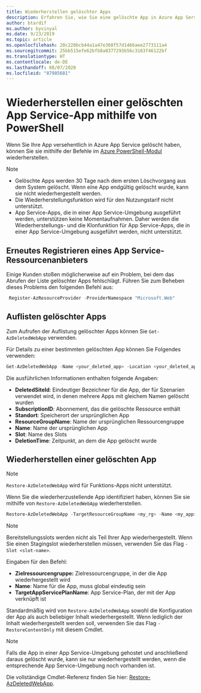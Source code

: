 ```yaml
---
title: Wiederherstellen gelöschter Apps
description: Erfahren Sie, wie Sie eine gelöschte App in Azure App Service wiederherstellen. Bleiben Sie beim versehentlichen Löschern einer App gelassen.
author: btardif
ms.author: byvinyal
ms.date: 9/23/2019
ms.topic: article
ms.openlocfilehash: 20c220bcb44a1a47e308f57d1466aee2773111a4
ms.sourcegitcommit: 25bb515efe62bfb8a8377293b56c3163f46122bf
ms.translationtype: HT
ms.contentlocale: de-DE
ms.lasthandoff: 08/07/2020
ms.locfileid: "87985681"
---
```

# <a name="restore-deleted-app-service-app-using-powershell"></a>Wiederherstellen einer gelöschten App Service-App mithilfe von PowerShell

Wenn Sie Ihre App versehentlich in Azure App Service gelöscht haben, können Sie sie mithilfe der Befehle im [Azure PowerShell-Modul](https://docs.microsoft.com/powershell/azure/?view=azps-2.6.0&viewFallbackFrom=azps-2.2.0) wiederherstellen.

> [!NOTE]
> - Gelöschte Apps werden 30 Tage nach dem ersten Löschvorgang aus dem System gelöscht. Wenn eine App endgültig gelöscht wurde, kann sie nicht wiederhergestellt werden.
> - Die Wiederherstellungsfunktion wird für den Nutzungstarif nicht unterstützt.
> - App Service-Apps, die in einer App Service-Umgebung ausgeführt werden, unterstützen keine Momentaufnahmen. Daher werden die Wiederherstellungs- und die Klonfunktion für App Service-Apps, die in einer App Service-Umgebung ausgeführt werden, nicht unterstützt.
>

## <a name="re-register-app-service-resource-provider"></a>Erneutes Registrieren eines App Service-Ressourcenanbieters

Einige Kunden stoßen möglicherweise auf ein Problem, bei dem das Abrufen der Liste gelöschter Apps fehlschlägt. Führen Sie zum Beheben dieses Problems den folgenden Befehl aus:

```powershell
 Register-AzResourceProvider -ProviderNamespace "Microsoft.Web"
```

## <a name="list-deleted-apps"></a>Auflisten gelöschter Apps

Zum Aufrufen der Auflistung gelöschter Apps können Sie `Get-AzDeletedWebApp` verwenden.

Für Details zu einer bestimmten gelöschten App können Sie Folgendes verwenden:

```powershell
Get-AzDeletedWebApp -Name <your_deleted_app> -Location <your_deleted_app_location> 
```

Die ausführlichen Informationen enthalten folgende Angaben:

- **DeletedSiteId**: Eindeutiger Bezeichner für die App, der für Szenarien verwendet wird, in denen mehrere Apps mit gleichem Namen gelöscht wurden
- **SubscriptionID**: Abonnement, das die gelöschte Ressource enthält
- **Standort**: Speicherort der ursprünglichen App
- **ResourceGroupName**: Name der ursprünglichen Ressourcengruppe
- **Name**: Name der ursprünglichen App
- **Slot**: Name des Slots
- **DeletionTime**: Zeitpunkt, an dem die App gelöscht wurde  

## <a name="restore-deleted-app"></a>Wiederherstellen einer gelöschten App

>[!NOTE]
> `Restore-AzDeletedWebApp` wird für Funktions-Apps nicht unterstützt.

Wenn Sie die wiederherzustellende App identifiziert haben, können Sie sie mithilfe von `Restore-AzDeletedWebApp` wiederherstellen.

```powershell
Restore-AzDeletedWebApp -TargetResourceGroupName <my_rg> -Name <my_app> -TargetAppServicePlanName <my_asp>
```
> [!NOTE]
> Bereitstellungsslots werden nicht als Teil Ihrer App wiederhergestellt. Wenn Sie einen Stagingslot wiederherstellen müssen, verwenden Sie das Flag `-Slot <slot-name>`.
>

Eingaben für den Befehl:

- **Zielressourcengruppe:** Zielressourcengruppe, in der die App wiederhergestellt wird
- **Name**: Name für die App, muss global eindeutig sein
- **TargetAppServicePlanName**: App Service-Plan, der mit der App verknüpft ist

Standardmäßig wird von `Restore-AzDeletedWebApp` sowohl die Konfiguration der App als auch beliebiger Inhalt wiederhergestellt. Wenn lediglich der Inhalt wiederhergestellt werden soll, verwenden Sie das Flag `-RestoreContentOnly` mit diesem Cmdlet.

> [!NOTE]
> Falls die App in einer App Service-Umgebung gehostet und anschließend daraus gelöscht wurde, kann sie nur wiederhergestellt werden, wenn die entsprechende App Service-Umgebung noch vorhanden ist.
>

Die vollständige Cmdlet-Referenz finden Sie hier: [Restore-AzDeletedWebApp](https://docs.microsoft.com/powershell/module/az.websites/restore-azdeletedwebapp).
